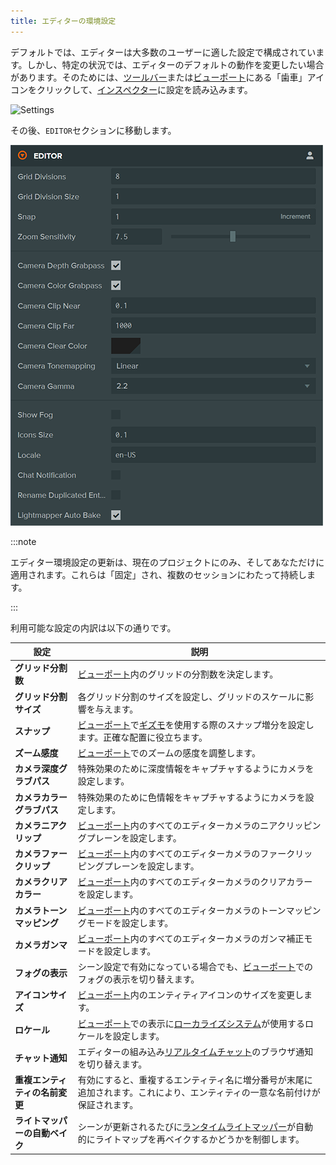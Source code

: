 ```yaml
---
title: エディターの環境設定
---
```


デフォルトでは、エディターは大多数のユーザーに適した設定で構成されています。しかし、特定の状況では、エディターのデフォルトの動作を変更したい場合があります。そのためには、[ツールバー](../toolbar)または[ビューポート](../viewport)にある「歯車」アイコンをクリックして、[インスペクター](../inspector)に設定を読み込みます。

![Settings](/img/user-manual/editor/toolbar/settings.png)

その後、`EDITOR`セクションに移動します。

![Editor Settings](/img/user-manual/editor/interface/preferences.webp)

:::note

エディター環境設定の更新は、現在のプロジェクトにのみ、そしてあなただけに適用されます。これらは「固定」され、複数のセッションにわたって持続します。

:::

利用可能な設定の内訳は以下の通りです。

| 設定                          | 説明 |
| -------------------------------- | ----------- |
| **グリッド分割数**               | [ビューポート](../viewport)内のグリッドの分割数を決定します。 |
| **グリッド分割サイズ**           | 各グリッド分割のサイズを設定し、グリッドのスケールに影響を与えます。 |
| **スナップ**                         | [ビューポート](../viewport)で[ギズモ](../viewport#gizmos)を使用する際のスナップ増分を設定します。正確な配置に役立ちます。 |
| **ズーム感度**             | [ビューポート](../viewport)でのズームの感度を調整します。 |
| **カメラ深度グラブパス**        | 特殊効果のために深度情報をキャプチャするようにカメラを設定します。 |
| **カメラカラーグラブパス**        | 特殊効果のために色情報をキャプチャするようにカメラを設定します。 |
| **カメラニアクリップ**             | [ビューポート](../viewport)内のすべてのエディターカメラのニアクリッピングプレーンを設定します。 |
| **カメラファークリップ**              | [ビューポート](../viewport)内のすべてのエディターカメラのファークリッピングプレーンを設定します。 |
| **カメラクリアカラー**           | [ビューポート](../viewport)内のすべてのエディターカメラのクリアカラーを設定します。 |
| **カメラトーンマッピング**           | [ビューポート](../viewport)内のすべてのエディターカメラのトーンマッピングモードを設定します。 |
| **カメラガンマ**                 | [ビューポート](../viewport)内のすべてのエディターカメラのガンマ補正モードを設定します。 |
| **フォグの表示**                     | シーン設定で有効になっている場合でも、[ビューポート](../viewport)でのフォグの表示を切り替えます。 |
| **アイコンサイズ**                   | [ビューポート](../viewport)内のエンティティアイコンのサイズを変更します。 |
| **ロケール**                       | [ビューポート](../viewport)での表示に[ローカライズシステム](/user-manual/user-interface/localization)が使用するロケールを設定します。 |
| **チャット通知**           | エディターの組み込み[リアルタイムチャット](../../realtime-collaboration#real-time-chat)のブラウザ通知を切り替えます。 |
| **重複エンティティの名前変更**   | 有効にすると、重複するエンティティ名に増分番号が末尾に追加されます。これにより、エンティティの一意な名前付けが保証されます。 |
| **ライトマッパーの自動ベイク**        | シーンが更新されるたびに[ランタイムライトマッパー](/user-manual/graphics/lighting/runtime-lightmaps)が自動的にライトマップを再ベイクするかどうかを制御します。 |
